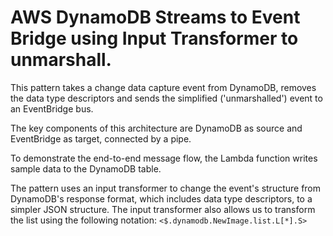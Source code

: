 # AWS DynamoDB Streams to Event Bridge using Input Transformer  to unmarshall.

This pattern takes a change data capture event from DynamoDB, removes the data type descriptors and sends the simplified ('unmarshalled') event to an EventBridge bus.

The key components of this architecture are DynamoDB as source and EventBridge as target, connected by a pipe.

To demonstrate the end-to-end message flow, the Lambda function writes sample data to the DynamoDB table.

The pattern uses an input transformer to change the event's structure from DynamoDB's response format, which includes data type descriptors, to a simpler JSON structure. The input transformer also allows us to transform the list using the following notation: `<$.dynamodb.NewImage.list.L[*].S>`